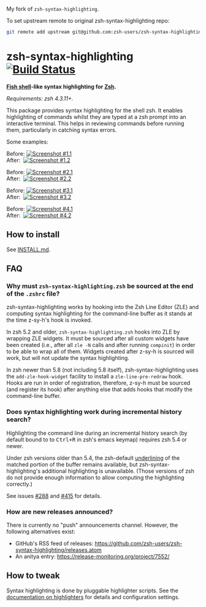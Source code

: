 My fork of `zsh-syntax-highlighting`.

To set upstream remote to original zsh-syntax-highlighting repo:
```sh
git remote add upstream git@github.com:zsh-users/zsh-syntax-highlighting.git
```

zsh-syntax-highlighting [![Build Status][build-status-image]][build-status]
=======================

**[Fish shell][fish]-like syntax highlighting for [Zsh][zsh].**

*Requirements: zsh 4.3.11+.*

[fish]: https://fishshell.com/
[zsh]: https://www.zsh.org/

This package provides syntax highlighting for the shell zsh.  It enables
highlighting of commands whilst they are typed at a zsh prompt into an
interactive terminal.  This helps in reviewing commands before running
them, particularly in catching syntax errors.

Some examples:

Before: [![Screenshot #1.1](images/before1-smaller.png)](images/before1.png)
<br/>
After:&nbsp; [![Screenshot #1.2](images/after1-smaller.png)](images/after1.png)

Before: [![Screenshot #2.1](images/before2-smaller.png)](images/before2.png)
<br/>
After:&nbsp; [![Screenshot #2.2](images/after2-smaller.png)](images/after2.png)

Before: [![Screenshot #3.1](images/before3-smaller.png)](images/before3.png)
<br/>
After:&nbsp; [![Screenshot #3.2](images/after3-smaller.png)](images/after3.png)

Before: [![Screenshot #4.1](images/before4-smaller.png)](images/before4-smaller.png)
<br/>
After:&nbsp; [![Screenshot #4.2](images/after4-smaller.png)](images/after4-smaller.png)



How to install
--------------

See [INSTALL.md](INSTALL.md).


FAQ
---

### Why must `zsh-syntax-highlighting.zsh` be sourced at the end of the `.zshrc` file?

zsh-syntax-highlighting works by hooking into the Zsh Line Editor (ZLE) and
computing syntax highlighting for the command-line buffer as it stands at the
time z-sy-h's hook is invoked.

In zsh 5.2 and older,
`zsh-syntax-highlighting.zsh` hooks into ZLE by wrapping ZLE widgets.  It must
be sourced after all custom widgets have been created (i.e., after all `zle -N`
calls and after running `compinit`) in order to be able to wrap all of them.
Widgets created after z-sy-h is sourced will work, but will not update the
syntax highlighting.

In zsh newer than 5.8 (not including 5.8 itself),
zsh-syntax-highlighting uses the `add-zle-hook-widget` facility to install
a `zle-line-pre-redraw` hook.  Hooks are run in order of registration,
therefore, z-sy-h must be sourced (and register its hook) after anything else
that adds hooks that modify the command-line buffer.

### Does syntax highlighting work during incremental history search?

Highlighting the command line during an incremental history search (by default bound to
to <kbd>Ctrl+R</kbd> in zsh's emacs keymap) requires zsh 5.4 or newer.

Under zsh versions older than 5.4, the zsh-default [underlining][zshzle-Character-Highlighting]
of the matched portion of the buffer remains available, but zsh-syntax-highlighting's
additional highlighting is unavailable.  (Those versions of zsh do not provide
enough information to allow computing the highlighting correctly.)

See issues [#288][i288] and [#415][i415] for details.

[zshzle-Character-Highlighting]: https://zsh.sourceforge.io/Doc/Release/Zsh-Line-Editor.html#Character-Highlighting
[i288]: https://github.com/zsh-users/zsh-syntax-highlighting/pull/288
[i415]: https://github.com/zsh-users/zsh-syntax-highlighting/pull/415

### How are new releases announced?

There is currently no "push" announcements channel.  However, the following
alternatives exist:

- GitHub's RSS feed of releases: https://github.com/zsh-users/zsh-syntax-highlighting/releases.atom
- An anitya entry: https://release-monitoring.org/project/7552/


How to tweak
------------

Syntax highlighting is done by pluggable highlighter scripts.  See the
[documentation on highlighters](docs/highlighters.md) for details and
configuration settings.

[build-status]: https://github.com/zsh-users/zsh-syntax-highlighting/actions
[build-status-image]: https://github.com/zsh-users/zsh-syntax-highlighting/workflows/Tests/badge.svg

